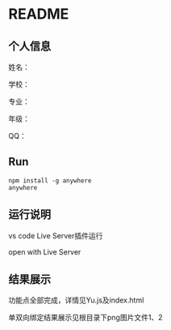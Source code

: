 # README

## 个人信息

姓名： 

学校： 

专业： 

年级： 

QQ： 

## Run

```shell
npm install -g anywhere
anywhere
```

## 运行说明

vs code Live Server插件运行

open with Live Server

## 结果展示

功能点全部完成，详情见Yu.js及index.html

单双向绑定结果展示见根目录下png图片文件1、2



 

​         
